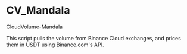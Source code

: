 # CV_Mandala
CloudVolume-Mandala

This script pulls the volume from Binance Cloud exchanges, and prices them in USDT using Binance.com's API. 


